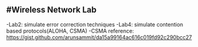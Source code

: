 #Wireless Network Lab
---
-Lab2: simulate error correction techniques
-Lab4: simulate contention based protocols(ALOHA, CSMA)
  -CSMA reference: https://gist.github.com/arunsammit/da15a99164ac616c019fd92c290bcc27
